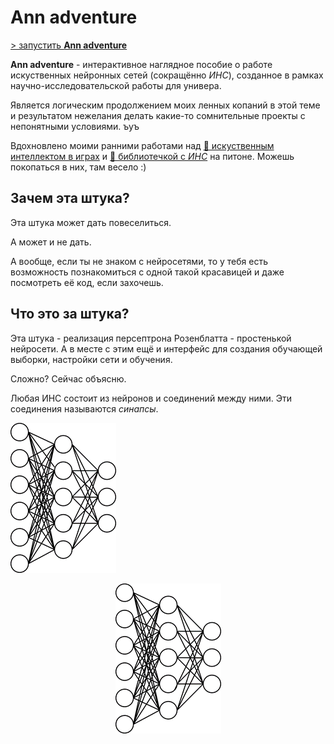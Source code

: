 # Ann adventure
[> запустить **Ann adventure**](https://devmule.github.io/js-utils-and-fun/ann-adventure/)

**Ann adventure** - интерактивное наглядное пособие о работе искуственных нейронных сетей (сокращённо *ИНС*),
созданное в рамках научно-исследовательской работы для универа.

Является логическим продолжением моих ленных копаний в этой теме и 
результатом нежелания делать какие-то сомнительные проекты с непонятными условиями. ъуъ

Вдохновлено моими ранними работами над
[📁&nbsp;искуственным интеллектом в&nbsp;играх](https://github.com/DevMule/tick-tack-toe-ai) 
и
[📁&nbsp;библиотечкой с&nbsp;*ИНС*](https://github.com/DevMule/perceptron.py) 
на питоне. Можешь покопаться в них, там весело :)

## Зачем эта штука?
Эта штука может дать повеселиться.

А может и не дать.

А вообще, если ты не знаком с нейросетями, то у тебя есть возможность познакомиться с одной такой красавицей 
и даже посмотреть её код, если захочешь.

## Что это за штука?
Эта штука - реализация персептрона Розенблатта - простенькой нейросети.
А в месте с этим ещё и интерфейс для создания обучающей выборки, настройки сети и обучения.

Сложно? Сейчас объясню.

Любая ИНС состоит из нейронов и соединений между ними. Эти соединения называются *синапсы*.

![ANN](images/img.png)

 <p align="center"> 
    <img src="images/img.png" alt="alternate text">
 </p>

